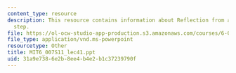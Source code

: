 ```yaml
---
content_type: resource
description: This resource contains information about Reflection from a potential
  step.
file: https://ol-ocw-studio-app-production.s3.amazonaws.com/courses/6-007-electromagnetic-energy-from-motors-to-lasers-spring-2011/31a9e7386e2b8ee4b4e2b1c37239790f_MIT6_007S11_lec41.ppt
file_type: application/vnd.ms-powerpoint
resourcetype: Other
title: MIT6_007S11_lec41.ppt
uid: 31a9e738-6e2b-8ee4-b4e2-b1c37239790f
---
```

